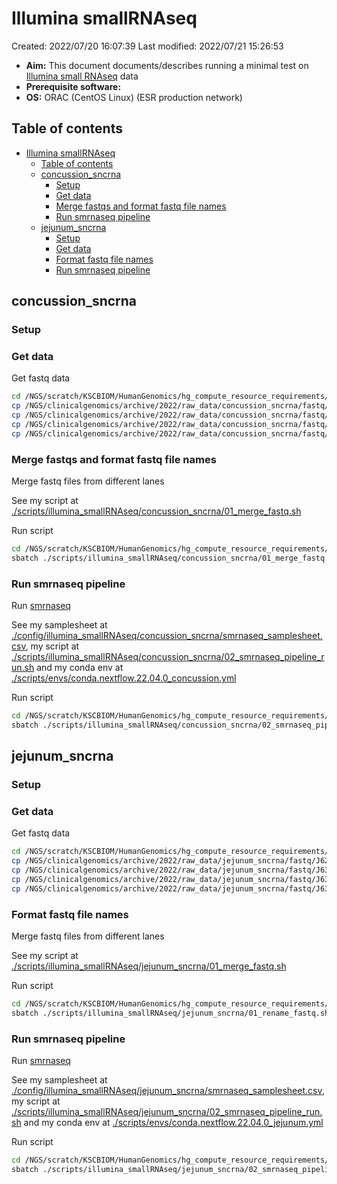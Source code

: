 # Illumina smallRNAseq

Created: 2022/07/20 16:07:39
Last modified: 2022/07/21 15:26:53

- **Aim:** This document documents/describes running a minimal test on [Illumina small RNAseq](https://www.illumina.com/techniques/sequencing/rna-sequencing/small-rna-seq.html) data
- **Prerequisite software:**
- **OS:** ORAC (CentOS Linux) (ESR production network)

## Table of contents

- [Illumina smallRNAseq](#illumina-smallrnaseq)
  - [Table of contents](#table-of-contents)
  - [concussion_sncrna](#concussion_sncrna)
    - [Setup](#setup)
    - [Get data](#get-data)
    - [Merge fastqs and format fastq file names](#merge-fastqs-and-format-fastq-file-names)
    - [Run smrnaseq pipeline](#run-smrnaseq-pipeline)
  - [jejunum_sncrna](#jejunum_sncrna)
    - [Setup](#setup-1)
    - [Get data](#get-data-1)
    - [Format fastq file names](#format-fastq-file-names)
    - [Run smrnaseq pipeline](#run-smrnaseq-pipeline-1)

## concussion_sncrna

### Setup

### Get data

Get fastq data

```bash
cd /NGS/scratch/KSCBIOM/HumanGenomics/hg_compute_resource_requirements/
cp /NGS/clinicalgenomics/archive/2022/raw_data/concussion_sncrna/fastq/AGRF_CAGRF22039970_HF5NKDMXY/CTRL_01_A*.fastq.gz /NGS/scratch/KSCBIOM/HumanGenomics/hg_compute_resource_requirements/fastq_raw/concussion_sncrna/
cp /NGS/clinicalgenomics/archive/2022/raw_data/concussion_sncrna/fastq/AGRF_CAGRF22039970_HF5NKDMXY/CTRL_02_A*.fastq.gz /NGS/scratch/KSCBIOM/HumanGenomics/hg_compute_resource_requirements/fastq_raw/concussion_sncrna/
cp /NGS/clinicalgenomics/archive/2022/raw_data/concussion_sncrna/fastq/AGRF_CAGRF22039970_HF5NKDMXY/RUGBY_01_A*.fastq.gz /NGS/scratch/KSCBIOM/HumanGenomics/hg_compute_resource_requirements/fastq_raw/concussion_sncrna/
cp /NGS/clinicalgenomics/archive/2022/raw_data/concussion_sncrna/fastq/AGRF_CAGRF22039970_HF5NKDMXY/RUGBY_01_B*.fastq.gz /NGS/scratch/KSCBIOM/HumanGenomics/hg_compute_resource_requirements/fastq_raw/concussion_sncrna/
```

### Merge fastqs and format fastq file names

Merge fastq files from different lanes

See my script at [./scripts/illumina_smallRNAseq/concussion_sncrna/01_merge_fastq.sh](https://github.com/leahkemp/hg_compute_resource_requirements/blob/main/scripts/illumina_smallRNAseq/concussion_sncrna/01_merge_fastq.sh)

Run script

```bash
cd /NGS/scratch/KSCBIOM/HumanGenomics/hg_compute_resource_requirements/
sbatch ./scripts/illumina_smallRNAseq/concussion_sncrna/01_merge_fastq.sh
```

### Run smrnaseq pipeline

Run [smrnaseq](https://github.com/nf-core/smrnaseq)

See my samplesheet at [./config/illumina_smallRNAseq/concussion_sncrna/smrnaseq_samplesheet.csv](https://github.com/leahkemp/hg_compute_resource_requirements/blob/main/config/illumina_smallRNAseq/concussion_sncrna/smrnaseq_samplesheet.csv), my script at [./scripts/illumina_smallRNAseq/concussion_sncrna/02_smrnaseq_pipeline_run.sh](https://github.com/leahkemp/hg_compute_resource_requirements/blob/main/scripts/illumina_smallRNAseq/concussion_sncrna/02_smrnaseq_pipeline_run.sh) and my conda env at [./scripts/envs/conda.nextflow.22.04.0_concussion.yml](https://github.com/leahkemp/hg_compute_resource_requirements/blob/main/scripts/envs/conda.nextflow.22.04.0_concussion.yml)

Run script

```bash
cd /NGS/scratch/KSCBIOM/HumanGenomics/hg_compute_resource_requirements/
sbatch ./scripts/illumina_smallRNAseq/concussion_sncrna/02_smrnaseq_pipeline_run.sh
```

## jejunum_sncrna

### Setup

### Get data

Get fastq data

```bash
cd /NGS/scratch/KSCBIOM/HumanGenomics/hg_compute_resource_requirements/
cp /NGS/clinicalgenomics/archive/2022/raw_data/jejunum_sncrna/fastq/J620*.fastq.gz /NGS/scratch/KSCBIOM/HumanGenomics/hg_compute_resource_requirements/fastq_raw/jejunum_sncrna/
cp /NGS/clinicalgenomics/archive/2022/raw_data/jejunum_sncrna/fastq/J631*.fastq.gz /NGS/scratch/KSCBIOM/HumanGenomics/hg_compute_resource_requirements/fastq_raw/jejunum_sncrna/
cp /NGS/clinicalgenomics/archive/2022/raw_data/jejunum_sncrna/fastq/J633*.fastq.gz /NGS/scratch/KSCBIOM/HumanGenomics/hg_compute_resource_requirements/fastq_raw/jejunum_sncrna/
cp /NGS/clinicalgenomics/archive/2022/raw_data/jejunum_sncrna/fastq/J639*.fastq.gz /NGS/scratch/KSCBIOM/HumanGenomics/hg_compute_resource_requirements/fastq_raw/jejunum_sncrna/
```

### Format fastq file names

Merge fastq files from different lanes

See my script at [./scripts/illumina_smallRNAseq/jejunum_sncrna/01_merge_fastq.sh](https://github.com/leahkemp/hg_compute_resource_requirements/blob/main/scripts/illumina_smallRNAseq/jejunum_sncrna/01_merge_fastq.sh)

Run script

```bash
cd /NGS/scratch/KSCBIOM/HumanGenomics/hg_compute_resource_requirements/
sbatch ./scripts/illumina_smallRNAseq/jejunum_sncrna/01_rename_fastq.sh
```

### Run smrnaseq pipeline

Run [smrnaseq](https://github.com/nf-core/smrnaseq)

See my samplesheet at [./config/illumina_smallRNAseq/jejunum_sncrna/smrnaseq_samplesheet.csv](https://github.com/leahkemp/hg_compute_resource_requirements/blob/main/config/illumina_smallRNAseq/jejunum_sncrna/smrnaseq_samplesheet.csv), my script at [./scripts/illumina_smallRNAseq/jejunum_sncrna/02_smrnaseq_pipeline_run.sh](https://github.com/leahkemp/hg_compute_resource_requirements/blob/main/scripts/illumina_smallRNAseq/jejunum_sncrna/02_smrnaseq_pipeline_run.sh) and my conda env at [./scripts/envs/conda.nextflow.22.04.0_jejunum.yml](https://github.com/leahkemp/hg_compute_resource_requirements/blob/main/scripts/envs/conda.nextflow.22.04.0_jejunum.yml)

Run script

```bash
cd /NGS/scratch/KSCBIOM/HumanGenomics/hg_compute_resource_requirements/
sbatch ./scripts/illumina_smallRNAseq/jejunum_sncrna/02_smrnaseq_pipeline_run.sh
```
